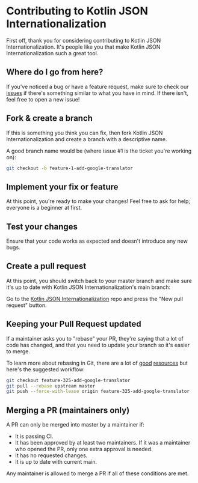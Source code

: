 # Contributing to Kotlin JSON Internationalization

First off, thank you for considering contributing to Kotlin JSON Internationalization. It's people like you that make Kotlin JSON Internationalization such a great tool.

## Where do I go from here?

If you've noticed a bug or have a feature request, make sure to check our [issues](https://github.com/brenoepics/kt-json-i18n/issues) if there's something similar to what you have in mind. If there isn't, feel free to open a new issue!

## Fork & create a branch

If this is something you think you can fix, then fork Kotlin JSON Internationalization and create a branch with a descriptive name.

A good branch name would be (where issue #1 is the ticket you're working on):

```bash
git checkout -b feature-1-add-google-translator
```

## Implement your fix or feature

At this point, you're ready to make your changes! Feel free to ask for help; everyone is a beginner at first.

## Test your changes

Ensure that your code works as expected and doesn't introduce any new bugs.

## Create a pull request

At this point, you should switch back to your master branch and make sure it's up to date with Kotlin JSON Internationalization's main branch:

Go to the [Kotlin JSON Internationalization](https://github.com/brenoepics/kt-json-i18n) repo and press the "New pull request" button.

## Keeping your Pull Request updated

If a maintainer asks you to "rebase" your PR, they're saying that a lot of code has changed, and that you need to update your branch so it's easier to merge.

To learn more about rebasing in Git, there are a lot of [good](https://git-scm.com/book/en/v2/Git-Branching-Rebasing) [resources](https://www.atlassian.com/git/tutorials/merging-vs-rebasing) but here's the suggested workflow:

```bash
git checkout feature-325-add-google-translator
git pull --rebase upstream master
git push --force-with-lease origin feature-325-add-google-translator
```

## Merging a PR (maintainers only)

A PR can only be merged into master by a maintainer if:

- It is passing CI.
- It has been approved by at least two maintainers. If it was a maintainer who opened the PR, only one extra approval is needed.
- It has no requested changes.
- It is up to date with current main.

Any maintainer is allowed to merge a PR if all of these conditions are met.
